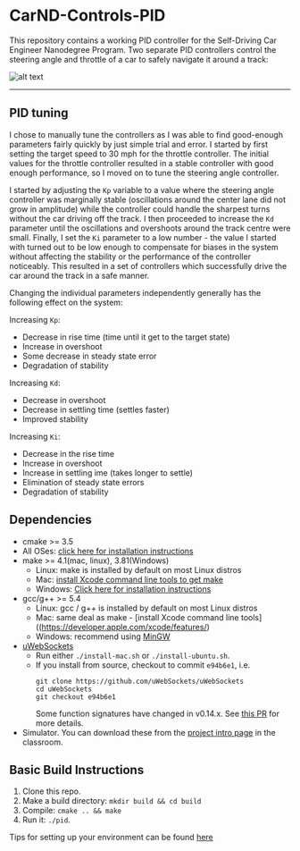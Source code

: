 # CarND-Controls-PID
This repository contains a working PID controller for the Self-Driving Car Engineer Nanodegree Program. Two separate PID controllers control the steering angle and throttle of a car to safely navigate it around a track:

![alt text](pid.gif "PID controllers driving the car around a simulated track")

---

## PID tuning

I chose to manually tune the controllers as I was able to find good-enough parameters fairly quickly by just simple trial and error. I started by first setting the target speed to 30 mph for the throttle controller. The initial values for the throttle controller resulted in a stable controller with good enough performance, so I moved on to tune the steering angle controller. 

I started by adjusting the `Kp` variable to a value where the steering angle controller was marginally stable (oscillations around the center lane did not grow in amplitude) while the controller could handle the sharpest turns without the car driving off the track. I then proceeded to increase the `Kd` parameter until the oscillations and overshoots around the track centre were small. Finally, I set the `Ki` parameter to a low number - the value I started with turned out to be low enough to compensate for biases in the system without affecting the stability or the performance of the controller noticeably. This resulted in a set of controllers which successfully drive the car around the track in a safe manner.

Changing the individual parameters independently generally has the following effect on the system:

Increasing `Kp`:
* Decrease in rise time (time until it get to the target state)
* Increase in overshoot
* Some decrease in steady state error
* Degradation of stability

Increasing `Kd`:
* Decrease in overshoot
* Decrease in settling time (settles faster)
* Improved stability

Increasing `Ki`:
* Decrease in the rise time
* Increase in overshoot
* Increase in settling ime (takes longer to settle)
* Elimination of steady state errors
* Degradation of stability





## Dependencies

* cmake >= 3.5
 * All OSes: [click here for installation instructions](https://cmake.org/install/)
* make >= 4.1(mac, linux), 3.81(Windows)
  * Linux: make is installed by default on most Linux distros
  * Mac: [install Xcode command line tools to get make](https://developer.apple.com/xcode/features/)
  * Windows: [Click here for installation instructions](http://gnuwin32.sourceforge.net/packages/make.htm)
* gcc/g++ >= 5.4
  * Linux: gcc / g++ is installed by default on most Linux distros
  * Mac: same deal as make - [install Xcode command line tools]((https://developer.apple.com/xcode/features/)
  * Windows: recommend using [MinGW](http://www.mingw.org/)
* [uWebSockets](https://github.com/uWebSockets/uWebSockets)
  * Run either `./install-mac.sh` or `./install-ubuntu.sh`.
  * If you install from source, checkout to commit `e94b6e1`, i.e.
    ```
    git clone https://github.com/uWebSockets/uWebSockets 
    cd uWebSockets
    git checkout e94b6e1
    ```
    Some function signatures have changed in v0.14.x. See [this PR](https://github.com/udacity/CarND-MPC-Project/pull/3) for more details.
* Simulator. You can download these from the [project intro page](https://github.com/udacity/self-driving-car-sim/releases) in the classroom.

## Basic Build Instructions

1. Clone this repo.
2. Make a build directory: `mkdir build && cd build`
3. Compile: `cmake .. && make`
4. Run it: `./pid`. 

Tips for setting up your environment can be found [here](https://classroom.udacity.com/nanodegrees/nd013/parts/40f38239-66b6-46ec-ae68-03afd8a601c8/modules/0949fca6-b379-42af-a919-ee50aa304e6a/lessons/f758c44c-5e40-4e01-93b5-1a82aa4e044f/concepts/23d376c7-0195-4276-bdf0-e02f1f3c665d)
